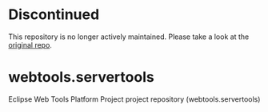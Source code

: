 Discontinued
============
This repository is no longer actively maintained. Please take a look at the [original repo](https://github.com/eclipse/webtools.servertools).


# webtools.servertools
Eclipse Web Tools Platform Project project repository (webtools.servertools)
